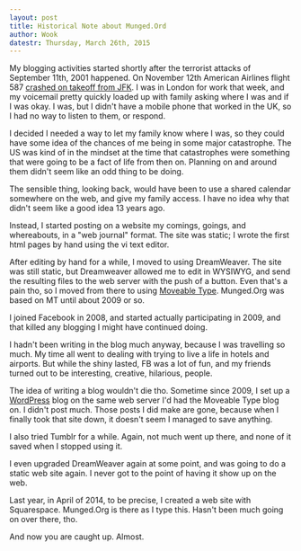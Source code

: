 ```yaml
---
layout: post
title: Historical Note about Munged.Ord
author: Wook
datestr: Thursday, March 26th, 2015
---
```


My blogging activities started shortly after the terrorist attacks of September 11th,
2001 happened.  On November 12th American Airlines flight 587
[crashed on takeoff from JFK][aa587].  I was in London for work that week, and
my voicemail pretty quickly loaded up with family asking where I was and if I was
okay.  I was, but I didn't have a mobile phone that worked in the UK, so I had no
way to listen to them, or respond.

I decided I needed a way to let my family know where I was, so they could have
some idea of the chances of me being in some major catastrophe.  The US was kind
of in the mindset at the time that catastrophes were something that were going
to be a fact of life from then on.  Planning on and around them didn't seem like
an odd thing to be doing.

The sensible thing, looking back, would have been to use a shared calendar
somewhere on the web, and give my family access.  I have no idea why
that didn't seem like a good idea 13 years ago.

Instead, I started posting on a website my comings, goings, and whereabouts, in
a "web journal" format. The site was static; I wrote the first html pages by hand
using the vi text editor.

After editing by hand for a while, I moved to using DreamWeaver.  The site was
still static, but Dreamweaver allowed me to edit in WYSIWYG, and send the
resulting files to the web server with the push of a button.
Even that's a pain tho, so I moved from there to using [Moveable Type][].
Munged.Org was based on MT until about 2009 or so.

I joined Facebook in 2008, and started actually participating in 2009, and that
killed any blogging I might have continued doing.

I hadn't been writing in the blog much anyway, because I was travelling so
much.  My time all went to dealing with trying to live a life in hotels
and airports.  But while the shiny lasted, FB was a lot of fun, and my friends
turned out to be interesting, creative, hilarious, people.

The idea of writing a blog wouldn't die tho.  Sometime since 2009, I set up a
[WordPress][] blog on the same web server I'd had the
Moveable Type blog on.  I didn't post much.  Those posts I did make are gone,
because when I finally took that site down, it doesn't seem I managed to save
anything.

I also tried Tumblr for a while.  Again, not much went up there, and none of it
saved when I stopped using it.

I even upgraded DreamWeaver again at some point, and was going to do a static
web site again.  I never got to the point of having it show up on the web.

Last year, in April of 2014, to be precise, I created a web site with Squarespace.
Munged.Org is there as I type this.  Hasn't been much going on over there, tho.

And now you are caught up.  Almost.

[www.munged.org]:   http://www.munged.org
[aa587]:            https://en.wikipedia.org/wiki/American_Airlines_Flight_587
[Moveable Type]:    https://movabletype.com/
[WordPress]:        https://wordpress.org/